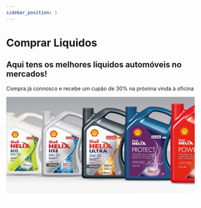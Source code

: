 ```yaml
---
sidebar_position: 1
---
```


# Comprar Liquidos

## Aqui tens os melhores liquidos automóveis no mercados!

Compra já connosco e recebe um cupão de 30% na próxima vinda à oficina

![Alt text](image.png)
